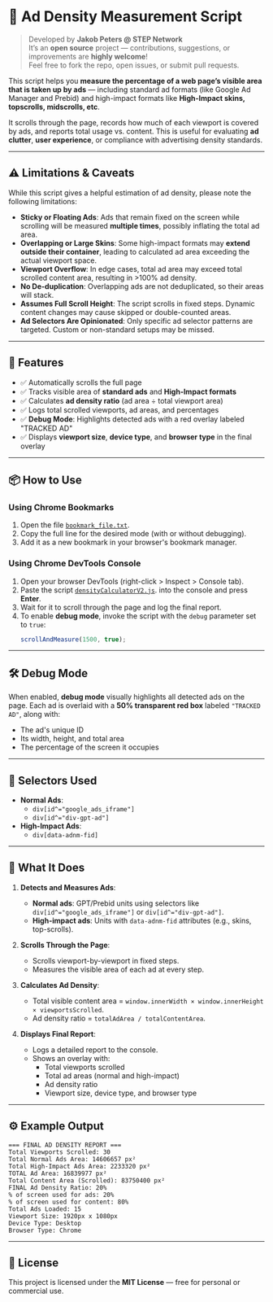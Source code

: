 # 🧪 Ad Density Measurement Script

> Developed by **Jakob Peters @ STEP Network**  
> It’s an **open source** project — contributions, suggestions, or improvements are **highly welcome**!  
Feel free to fork the repo, open issues, or submit pull requests.

This script helps you **measure the percentage of a web page’s visible area that is taken up by ads** — including standard ad formats (like Google Ad Manager and Prebid) and high-impact formats like **High-Impact skins, topscrolls, midscrolls, etc**.

It scrolls through the page, records how much of each viewport is covered by ads, and reports total usage vs. content. This is useful for evaluating **ad clutter**, **user experience**, or compliance with advertising density standards.

---

## ⚠️ Limitations & Caveats

While this script gives a helpful estimation of ad density, please note the following limitations:

- **Sticky or Floating Ads**: Ads that remain fixed on the screen while scrolling will be measured **multiple times**, possibly inflating the total ad area.
- **Overlapping or Large Skins**: Some high-impact formats may **extend outside their container**, leading to calculated ad area exceeding the actual viewport space.
- **Viewport Overflow**: In edge cases, total ad area may exceed total scrolled content area, resulting in >100% ad density.
- **No De-duplication**: Overlapping ads are not deduplicated, so their areas will stack.
- **Assumes Full Scroll Height**: The script scrolls in fixed steps. Dynamic content changes may cause skipped or double-counted areas.
- **Ad Selectors Are Opinionated**: Only specific ad selector patterns are targeted. Custom or non-standard setups may be missed.

---

## 🚀 Features

- ✅ Automatically scrolls the full page
- ✅ Tracks visible area of **standard ads** and **High-Impact formats**
- ✅ Calculates **ad density ratio** (ad area ÷ total viewport area)
- ✅ Logs total scrolled viewports, ad areas, and percentages
- ✅ **Debug Mode**: Highlights detected ads with a red overlay labeled "TRACKED AD"
- ✅ Displays **viewport size**, **device type**, and **browser type** in the final overlay

---

## 📦 How to Use

### Using Chrome Bookmarks
1. Open the file [`bookmark_file.txt`](./bookmark_file.txt).
2. Copy the full line for the desired mode (with or without debugging).
3. Add it as a new bookmark in your browser's bookmark manager.

### Using Chrome DevTools Console
1. Open your browser DevTools (right-click > Inspect > Console tab).
2. Paste the script [`densityCalculatorV2.js`](./densityCalculatorV2.js). into the console and press **Enter**.
3. Wait for it to scroll through the page and log the final report.
4. To enable **debug mode**, invoke the script with the `debug` parameter set to `true`:
   ```javascript
   scrollAndMeasure(1500, true);
   ```

---

## 🛠️ Debug Mode

When enabled, **debug mode** visually highlights all detected ads on the page. Each ad is overlaid with a **50% transparent red box** labeled `"TRACKED AD"`, along with:

- The ad's unique ID
- Its width, height, and total area
- The percentage of the screen it occupies

---

## 📎 Selectors Used

- **Normal Ads**:
  - `div[id^="google_ads_iframe"]`
  - `div[id^="div-gpt-ad"]`
- **High-Impact Ads**:
  - `div[data-adnm-fid]`

---

## 📌 What It Does

1. **Detects and Measures Ads**:
   - **Normal ads**: GPT/Prebid units using selectors like `div[id^="google_ads_iframe"]` or `div[id^="div-gpt-ad"]`.
   - **High-impact ads**: Units with `data-adnm-fid` attributes (e.g., skins, top-scrolls).

2. **Scrolls Through the Page**:
   - Scrolls viewport-by-viewport in fixed steps.
   - Measures the visible area of each ad at every step.

3. **Calculates Ad Density**:
   - Total visible content area = `window.innerWidth × window.innerHeight × viewportsScrolled`.
   - Ad density ratio = `totalAdArea / totalContentArea`.

4. **Displays Final Report**:
   - Logs a detailed report to the console.
   - Shows an overlay with:
     - Total viewports scrolled
     - Total ad areas (normal and high-impact)
     - Ad density ratio
     - Viewport size, device type, and browser type

---

## ⚙️ Example Output

```plaintext
=== FINAL AD DENSITY REPORT ===
Total Viewports Scrolled: 30
Total Normal Ads Area: 14606657 px²
Total High-Impact Ads Area: 2233320 px²
TOTAL Ad Area: 16839977 px²
Total Content Area (Scrolled): 83750400 px²
FINAL Ad Density Ratio: 20%
% of screen used for ads: 20%
% of screen used for content: 80%
Total Ads Loaded: 15
Viewport Size: 1920px x 1080px
Device Type: Desktop
Browser Type: Chrome
```

---

## 📖 License

This project is licensed under the **MIT License** — free for personal or commercial use.
